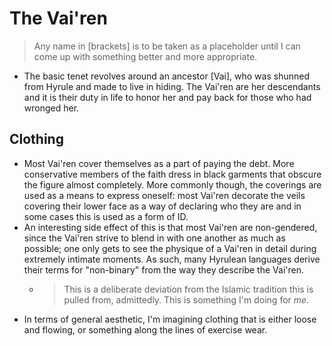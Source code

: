 The Vai'ren
===========

> Any name in [brackets] is to be taken as a placeholder until I can come up
> with something better and more appropriate.

- The basic tenet revolves around an ancestor [Vai], who was shunned from
  Hyrule and made to live in hiding. The Vai'ren are her descendants and it is
  their duty in life to honor her and pay back for those who had wronged her.

Clothing
--------

- Most Vai'ren cover themselves as a part of paying the debt. More conservative
  members of the faith dress in black garments that obscure the figure almost
  completely. More commonly though, the coverings are used as a means to
  express oneself: most Vai'ren decorate the veils covering their lower face as
  a way of declaring who they are and in some cases this is used as a form of
  ID.
- An interesting side effect of this is that most Vai'ren are non-gendered,
  since the Vai'ren strive to blend in with one another as much as possible;
  one only gets to see the physique of a Vai'ren in detail during extremely
  intimate moments. As such, many Hyrulean languages derive their terms for
  "non-binary" from the way they describe the Vai'ren.
    * > This is a deliberate deviation from the Islamic tradition this is pulled
      from, admittedly. This is something I'm doing for _me_.
- In terms of general aesthetic, I'm imagining clothing that is either loose and
  flowing, or something along the lines of exercise wear.
